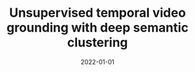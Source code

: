 ---
title: "Unsupervised temporal video grounding with deep semantic clustering"
collection: publications
permalink: /publication/2022-01-01-Unsupervised-temporal-video-grounding-with-deep-semantic-clustering
date: 2022-01-01
venue: 'Proceedings of the AAAI Conference on Artificial Intelligence'
citation: ' Daizong Liu,  Xiaoye Qu,  Yinzhen Wang,  Xing Di,  Kai Zou,  Yu Cheng,  Zichuan Xu,  Pan Zhou, &quot;Unsupervised temporal video grounding with deep semantic clustering.&quot; Proceedings of the AAAI Conference on Artificial Intelligence, 2022.'
---